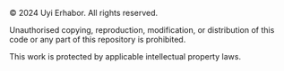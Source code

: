 © 2024 Uyi Erhabor. All rights reserved.

Unauthorised copying, reproduction, modification, or distribution of this code or any part of this repository is prohibited.

This work is protected by applicable intellectual property laws.
